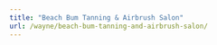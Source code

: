 ```yaml
---
title: "Beach Bum Tanning & Airbrush Salon"
url: /wayne/beach-bum-tanning-and-airbrush-salon/
---
```


